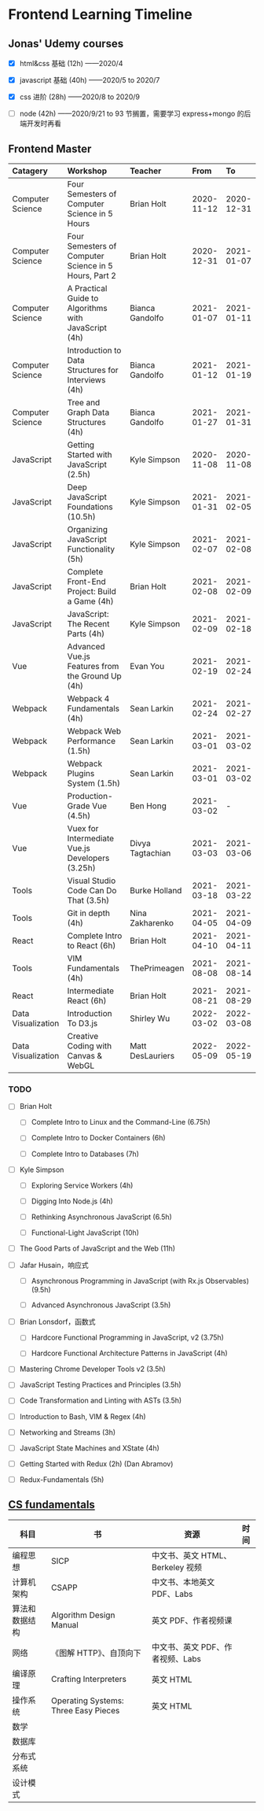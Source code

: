 # Frontend Learning Timeline

## Jonas' Udemy courses

- [x] html\&css 基础 (12h) ——2020/4

- [x] javascript 基础 (40h) ——2020/5 to 2020/7

- [x] css 进阶 (28h) ——2020/8 to 2020/9

- [ ] node (42h) ——2020/9/21 to 93 节搁置，需要学习 express+mongo 的后端开发时再看

## Frontend Master

| Catagery           | Workshop                                              | Teacher          | From       | To         |
| :----------------- | :---------------------------------------------------- | :--------------- | :--------- | :--------- |
| Computer Science   | Four Semesters of Computer Science in 5 Hours         | Brian Holt       | 2020-11-12 | 2020-12-31 |
| Computer Science   | Four Semesters of Computer Science in 5 Hours, Part 2 | Brian Holt       | 2020-12-31 | 2021-01-07 |
| Computer Science   | A Practical Guide to Algorithms with JavaScript (4h)  | Bianca Gandolfo  | 2021-01-07 | 2021-01-11 |
| Computer Science   | Introduction to Data Structures for Interviews (4h)   | Bianca Gandolfo  | 2021-01-12 | 2021-01-19 |
| Computer Science   | Tree and Graph Data Structures (4h)                   | Bianca Gandolfo  | 2021-01-27 | 2021-01-31 |
| JavaScript         | Getting Started with JavaScript (2.5h)                | Kyle Simpson     | 2020-11-08 | 2020-11-08 |
| JavaScript         | Deep JavaScript Foundations (10.5h)                   | Kyle Simpson     | 2021-01-31 | 2021-02-05 |
| JavaScript         | Organizing JavaScript Functionality (5h)              | Kyle Simpson     | 2021-02-07 | 2021-02-08 |
| JavaScript         | Complete Front-End Project: Build a Game (4h)         | Brian Holt       | 2021-02-08 | 2021-02-09 |
| JavaScript         | JavaScript: The Recent Parts (4h)                     | Kyle Simpson     | 2021-02-09 | 2021-02-18 |
| Vue                | Advanced Vue.js Features from the Ground Up (4h)      | Evan You         | 2021-02-19 | 2021-02-24 |
| Webpack            | Webpack 4 Fundamentals (4h)                           | Sean Larkin      | 2021-02-24 | 2021-02-27 |
| Webpack            | Webpack Web Performance (1.5h)                        | Sean Larkin      | 2021-03-01 | 2021-03-02 |
| Webpack            | Webpack Plugins System (1.5h)                         | Sean Larkin      | 2021-03-01 | 2021-03-02 |
| Vue                | Production-Grade Vue (4.5h)                           | Ben Hong         | 2021-03-02 | -          |
| Vue                | Vuex for Intermediate Vue.js Developers (3.25h)       | Divya Tagtachian | 2021-03-03 | 2021-03-06 |
| Tools              | Visual Studio Code Can Do That (3.5h)                 | Burke Holland    | 2021-03-18 | 2021-03-22 |
| Tools              | Git in depth (4h)                                     | Nina Zakharenko  | 2021-04-05 | 2021-04-09 |
| React              | Complete Intro to React (6h)                          | Brian Holt       | 2021-04-10 | 2021-04-11 |
| Tools              | VIM Fundamentals (4h)                                 | ThePrimeagen     | 2021-08-08 | 2021-08-14 |
| React              | Intermediate React (6h)                               | Brian Holt       | 2021-08-21 | 2021-08-29 |
| Data Visualization | Introduction To D3.js                                 | Shirley Wu       | 2022-03-02 | 2022-03-08 |
| Data Visualization | Creative Coding with Canvas & WebGL                   | Matt DesLauriers | 2022-05-09 | 2022-05-19 |

### TODO

- [ ] Brian Holt

  - [ ] Complete Intro to Linux and the Command-Line (6.75h)

  - [ ] Complete Intro to Docker Containers (6h)

  - [ ] Complete Intro to Databases (7h)

- [ ] Kyle Simpson

  - [ ] Exploring Service Workers (4h)

  - [ ] Digging Into Node.js (4h)

  - [ ] Rethinking Asynchronous JavaScript (6.5h)

  - [ ] Functional-Light JavaScript (10h)

- [ ] The Good Parts of JavaScript and the Web (11h)

- [ ] Jafar Husain，响应式

  - [ ] Asynchronous Programming in JavaScript (with Rx.js Observables) (9.5h)

  - [ ] Advanced Asynchronous JavaScript (3.5h)

- [ ] Brian Lonsdorf，函数式

  - [ ] Hardcore Functional Programming in JavaScript, v2 (3.75h)

  - [ ] Hardcore Functional Architecture Patterns in JavaScript (4h)

- [ ] Mastering Chrome Developer Tools v2 (3.5h)

- [ ] JavaScript Testing Practices and Principles (3.5h)

- [ ] Code Transformation and Linting with ASTs (3.5h)

- [ ] Introduction to Bash, VIM & Regex (4h)

- [ ] Networking and Streams (3h)

- [ ] JavaScript State Machines and XState (4h)

- [ ] Getting Started with Redux (2h) (Dan Abramov)

- [ ] Redux-Fundamentals (5h)

## [CS fundamentals](https://teachyourselfcs.com/)

| 科目           | 书                                   | 资源                             | 时间 |
| -------------- | ------------------------------------ | -------------------------------- | ---- |
| 编程思想       | SICP                                 | 中文书、英文 HTML、Berkeley 视频 |      |
| 计算机架构     | CSAPP                                | 中文书、本地英文 PDF、Labs       |      |
| 算法和数据结构 | Algorithm Design Manual              | 英文 PDF、作者视频课             |      |
| 网络           | 《图解 HTTP》、自顶向下              | 中文书、英文 PDF、作者视频、Labs |      |
| 编译原理       | Crafting Interpreters                | 英文 HTML                        |      |
| 操作系统       | Operating Systems: Three Easy Pieces | 英文 HTML                        |      |
| 数学           |                                      |                                  |      |
| 数据库         |                                      |                                  |      |
| 分布式系统     |                                      |                                  |      |
| 设计模式       |                                      |                                  |      |
